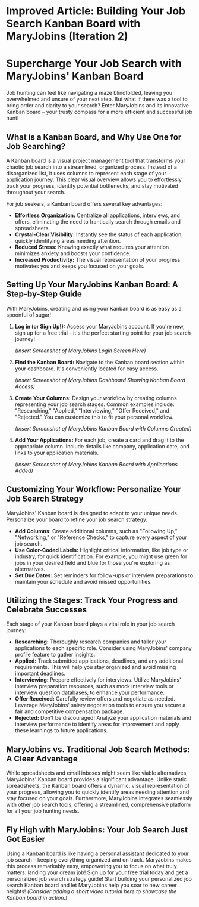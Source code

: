 # Improved Article: Building Your Job Search Kanban Board with MaryJobins (Iteration 2)

# Supercharge Your Job Search with MaryJobins' Kanban Board

Job hunting can feel like navigating a maze blindfolded, leaving you overwhelmed and unsure of your next step. But what if there was a tool to bring order and clarity to your search?  Enter MaryJobins and its innovative Kanban board – your trusty compass for a more efficient and successful job hunt!

## What is a Kanban Board, and Why Use One for Job Searching?

A Kanban board is a visual project management tool that transforms your chaotic job search into a streamlined, organized process.  Instead of a disorganized list, it uses columns to represent each stage of your application journey. This clear visual overview allows you to effortlessly track your progress, identify potential bottlenecks, and stay motivated throughout your search.

For job seekers, a Kanban board offers several key advantages:

* **Effortless Organization:** Centralize all applications, interviews, and offers, eliminating the need to frantically search through emails and spreadsheets.
* **Crystal-Clear Visibility:** Instantly see the status of each application, quickly identifying areas needing attention.
* **Reduced Stress:** Knowing exactly what requires your attention minimizes anxiety and boosts your confidence.
* **Increased Productivity:** The visual representation of your progress motivates you and keeps you focused on your goals.


## Setting Up Your MaryJobins Kanban Board: A Step-by-Step Guide

With MaryJobins, creating and using your Kanban board is as easy as a spoonful of sugar!

1. **Log in (or Sign Up!):** Access your MaryJobins account. If you're new, sign up for a free trial – it's the perfect starting point for your job search journey!

    *(Insert Screenshot of MaryJobins Login Screen Here)*

2. **Find the Kanban Board:** Navigate to the Kanban board section within your dashboard. It's conveniently located for easy access.

    *(Insert Screenshot of MaryJobins Dashboard Showing Kanban Board Access)*

3. **Create Your Columns:** Design your workflow by creating columns representing your job search stages. Common examples include: "Researching," "Applied," "Interviewing," "Offer Received," and "Rejected."  You can customize this to fit your personal workflow.

    *(Insert Screenshot of MaryJobins Kanban Board with Columns Created)*

4. **Add Your Applications:** For each job, create a card and drag it to the appropriate column. Include details like company, application date, and links to your application materials.

    *(Insert Screenshot of MaryJobins Kanban Board with Applications Added)*


## Customizing Your Workflow: Personalize Your Job Search Strategy

MaryJobins' Kanban board is designed to adapt to your unique needs. Personalize your board to refine your job search strategy:

* **Add Columns:** Create additional columns, such as "Following Up," "Networking," or "Reference Checks," to capture every aspect of your job search.
* **Use Color-Coded Labels:** Highlight critical information, like job type or industry, for quick identification. For example, you might use green for jobs in your desired field and blue for those you're exploring as alternatives.
* **Set Due Dates:** Set reminders for follow-ups or interview preparations to maintain your schedule and avoid missed opportunities.


## Utilizing the Stages: Track Your Progress and Celebrate Successes

Each stage of your Kanban board plays a vital role in your job search journey:

* **Researching:** Thoroughly research companies and tailor your applications to each specific role.  Consider using MaryJobins' company profile feature to gather insights.
* **Applied:** Track submitted applications, deadlines, and any additional requirements. This will help you stay organized and avoid missing important deadlines.
* **Interviewing:**  Prepare effectively for interviews. Utilize MaryJobins' interview preparation resources, such as mock interview tools or interview question databases, to enhance your performance.
* **Offer Received:** Carefully review offers and negotiate as needed.  Leverage MaryJobins' salary negotiation tools to ensure you secure a fair and competitive compensation package.
* **Rejected:** Don't be discouraged! Analyze your application materials and interview performance to identify areas for improvement and apply these learnings to future applications.


## MaryJobins vs. Traditional Job Search Methods: A Clear Advantage

While spreadsheets and email inboxes might seem like viable alternatives, MaryJobins' Kanban board provides a significant advantage.  Unlike static spreadsheets, the Kanban board offers a dynamic, visual representation of your progress, allowing you to quickly identify areas needing attention and stay focused on your goals.  Furthermore, MaryJobins integrates seamlessly with other job search tools, offering a streamlined, comprehensive platform for all your job hunting needs.


## Fly High with MaryJobins: Your Job Search Just Got Easier

Using a Kanban board is like having a personal assistant dedicated to your job search – keeping everything organized and on track. MaryJobins makes this process remarkably easy, empowering you to focus on what truly matters: landing your dream job!  Sign up for your free trial today and get a personalized job search strategy guide! Start building your personalized job search Kanban board and let MaryJobins help you soar to new career heights!  *(Consider adding a short video tutorial here to showcase the Kanban board in action.)*